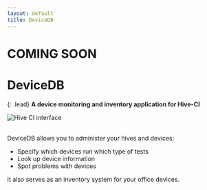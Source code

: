 ```yaml
---
layout: default
title: DeviceDB
---
```


<h1 class="pull-right"><span class="label label-grey">COMING SOON</span></h1>

# DeviceDB

{: .lead}
**A device monitoring and inventory application for Hive-CI**

<img src="/hive-ci/images/devicedb-hive-01.png" class="col-md-6 pull-right img-responsive" alt="Hive CI interface">  

<br />
<br />

DeviceDB allows you to administer your hives and devices:

* Specify which devices run which type of tests
* Look up device information
* Spot problems with devices

It also serves as an inventory system for your office devices.


<br />
<br />
<br />
<br />
<br />
<br />
